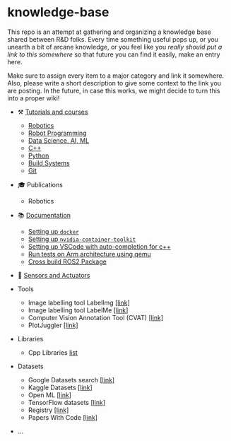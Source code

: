 # knowledge-base

This repo is an attempt at gathering and organizing a knowledge base shared between R&D folks. Every time something useful pops up, or you unearth a bit of arcane knowledge, or you feel like you _really should put a link to this somewhere_ so that future you can find it easily, make an entry here.

Make sure to assign every item to a major category and link it somewhere. Also, please write a short description to give some context to the link you are posting. In the future, in case this works, we might decide to turn this into a proper wiki!

- :hammer_and_pick: [Tutorials and courses](tutorials_courses.md)
  - [Robotics](tutorials_courses.md#robotics)
  - [Robot Programming](tutorials_courses.md#robot-programming)
  - [Data Science, AI, ML](tutorials_courses.md#data-science-ai-ml)
  - [C++](tutorials_courses.md#cpp)
  - [Python](tutorials_courses.md#python)
  - [Build Systems](tutorials_courses.md#build-systems)
  - [Git](tutorials_courses.md#git)
- :mortar_board: Publications
  - Robotics
- :books: [Documentation](documentation.md)
  - [Setting up `docker`](documentation.md#setting-up-docker)
  - [Setting up `nvidia-container-toolkit`](documentation.md#setting-up-nvidia-container-toolkit)
  - [Setting up VSCode with auto-completion for c++](documentation.md#setting-up-vscode-to-auto-complete-c)
  - [Run tests on Arm architecture using qemu](documentation.md#run-tests-on-arm-architecture-using-qemu)
  - [Cross build ROS2 Package](documentation.md#cross-build-ros2-package)
- :robot: [Sensors and Actuators](sensors.md)
- Tools
  - Image labelling tool LabelImg [[link]](https://github.com/heartexlabs/labelImg)
  - Image labelling tool LabelMe [[link]](https://github.com/wkentaro/labelme)
  - Computer Vision Annotation Tool (CVAT) [[link]](https://github.com/opencv/cvat)
  - PlotJuggler [[link]](https://www.plotjuggler.io/)
- Libraries
  - Cpp Libraries [list](repositories.md)
- Datasets
  - Google Datasets search [[link]](https://datasetsearch.research.google.com/)
  - Kaggle Datasets [[link]](https://www.kaggle.com/datasets)
  - Open ML [[link]](https://www.openml.org/)
  - TensorFlow datasets [[link]](https://www.tensorflow.org/datasets)
  - Registry [[link]](https://registry.opendata.aws/)
  - Papers With Code [[link]](https://paperswithcode.com/datasets)
  
  
  
- ...
